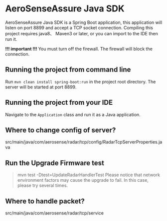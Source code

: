 AeroSenseAssure Java SDK
======================
AeroSenseAssure Java SDK is a Spring Boot application, this application will listen on port 8899 and accept a TCP socket connection.
Compiling this project requires java8、 Maven3 or later, or you can import to the IDE then run it.

**!!! important !!!**
You must turn off the firewall. The firewall will block the connection.

## Running the project from command line
Run `mvn clean install spring-boot:run` in the project root directory. The server will be started at port 8899.

## Running the project from your IDE
Navigate to the `Application` class and run it as a Java application.

## Where to change config of server?
src/main/java/com/aerosense/radar/tcp/config/RadarTcpServerProperties.java

## Run the Upgrade Firmware test
> mvn test -Dtest=UpdateRadarHandlerTest
Please notice that network environment factors may cause the upgrade to fail. In this case, please try several times.

## Where to handle packet?
src/main/java/com/aerosense/radar/tcp/service
